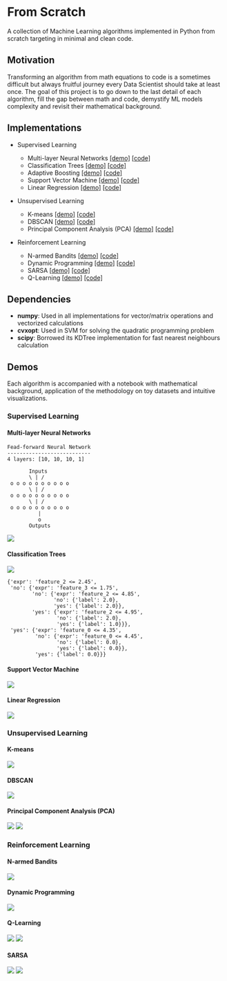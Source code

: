 # From Scratch
A collection of Machine Learning algorithms implemented in Python from scratch targeting in minimal and clean code.

## Motivation
Transforming an algorithm from math equations to code is a sometimes difficult but always fruitful journey every 
Data Scientist should take at least once. The goal of this project is to go down to the last detail of each
algorithm, fill the gap between math and code, demystify ML models complexity and revisit their 
mathematical background.


## Implementations
- Supervised Learning
    - Multi-layer Neural Networks [[demo]](./examples/supervised/backpropagation.ipynb) [[code]](./fromscratch/supervised/neuralnetworks)
    - Classification Trees [[demo]](./examples/supervised/classification-tree.ipynb) [[code]](./fromscratch/supervised/classification_tree.py)
    - Adaptive Boosting [[demo]](./examples/supervised/adaboost.ipynb) [[code]](./fromscratch/supervised/adaboost.py)
    - Support Vector Machine [[demo]](./examples/supervised/svm-classifier.ipynb) [[code]](./fromscratch/supervised/svm_classifier.py)
    - Linear Regression [[demo]](./examples/supervised/linear-regression.ipynb) [[code]](./fromscratch/supervised/linear_regression.py)

- Unsupervised Learning
    - K-means [[demo]](./examples/unsupervised/kmeans.ipynb) [[code]](./fromscratch/unsupervised/kmeans.py)
    - DBSCAN [[demo]](./examples/unsupervised/dbscan.ipynb) [[code]](./fromscratch/unsupervised/dbscan.py)
    - Principal Component Analysis (PCA) [[demo]](./examples/unsupervised/pca.ipynb) [[code]](./fromscratch/unsupervised/pca.py)

- Reinforcement Learning
    - N-armed Bandits [[demo]](./examples/rl/n-armed-bandit.ipynb) [[code]](./fromscratch/rl/bandit.py)
    - Dynamic Programming [[demo]](./examples/rl/policy-iteration.ipynb) [[code]](./fromscratch/rl/dp.py)
    - SARSA [[demo]](./examples/rl/temporal-difference-learning.ipynb) [[code]](./fromscratch/rl/td_learning.py)
    - Q-Learning [[demo]](./examples/rl/temporal-difference-learning.ipynb) [[code]](./fromscratch/rl/td_learning.py)

## Dependencies
- **numpy**: Used in all implementations for vector/matrix operations and vectorized calculations
- **cvxopt**: Used in SVM for solving the quadratic programming problem
- **scipy**: Borrowed its KDTree implementation for fast nearest neighbours calculation

## Demos
Each algorithm is accompanied with a notebook with
mathematical background, application of the methodology
on toy datasets and intuitive visualizations.

### Supervised Learning
#### Multi-layer Neural Networks

```
Fead-forward Neural Network
---------------------------
4 layers: [10, 10, 10, 1]

       Inputs
       \ | /
 o o o o o o o o o o 
       \ | /
 o o o o o o o o o o 
       \ | /
 o o o o o o o o o o 
          | 
          o 
       Outputs
```

![](./assets/nn-classification-regression.png)

#### Classification Trees
![](./assets/tree.png)
```
{'expr': 'feature_2 <= 2.45',
 'no': {'expr': 'feature_3 <= 1.75',
        'no': {'expr': 'feature_2 <= 4.85',
               'no': {'label': 2.0},
               'yes': {'label': 2.0}},
        'yes': {'expr': 'feature_2 <= 4.95',
                'no': {'label': 2.0},
                'yes': {'label': 1.0}}},
 'yes': {'expr': 'feature_0 <= 4.35',
         'no': {'expr': 'feature_0 <= 4.45',
                'no': {'label': 0.0},
                'yes': {'label': 0.0}},
         'yes': {'label': 0.0}}}
```

#### Support Vector Machine
![](./assets/svm.png)

#### Linear Regression
![](./assets/lin_reg.png)


### Unsupervised Learning
#### K-means
![](./assets/kmeans.png)

#### DBSCAN
![](./assets/dbscan.gif)

#### Principal Component Analysis (PCA)
![](./assets/pca1.png) ![](./assets/pca2.png)

### Reinforcement Learning
#### N-armed Bandits
![](./assets/n_armed_bandits.png)


#### Dynamic Programming
![](./assets/dp-gridworld.png)

#### Q-Learning
![](./assets/qlearning-gridworld.png) ![](./assets/qlearning-reward.png)


#### SARSA
![](./assets/sarsa-gridworld.png) ![](./assets/sarsa-reward.png)
